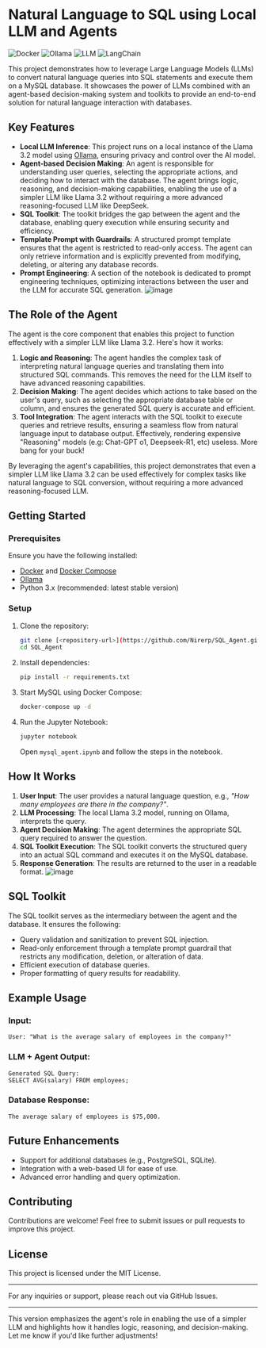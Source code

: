 # Natural Language to SQL using Local LLM and Agents

![Docker](https://img.shields.io/badge/Docker-2496ED?style=for-the-badge&logo=docker&logoColor=white) ![Ollama](https://img.shields.io/badge/Ollama-FF6F00?style=for-the-badge&logoColor=white) ![LLM](https://img.shields.io/badge/LLM-Powered-blue?style=for-the-badge) ![LangChain](https://img.shields.io/badge/LangChain-Agent-green?style=for-the-badge)

This project demonstrates how to leverage Large Language Models (LLMs) to convert natural language queries into SQL statements and execute them on a MySQL database. It showcases the power of LLMs combined with an agent-based decision-making system and toolkits to provide an end-to-end solution for natural language interaction with databases.

## Key Features

- **Local LLM Inference**: This project runs on a local instance of the Llama 3.2 model using [Ollama](https://ollama.ai/), ensuring privacy and control over the AI model.
- **Agent-based Decision Making**: An agent is responsible for understanding user queries, selecting the appropriate actions, and deciding how to interact with the database. The agent brings logic, reasoning, and decision-making capabilities, enabling the use of a simpler LLM like Llama 3.2 without requiring a more advanced reasoning-focused LLM like DeepSeek.
- **SQL Toolkit**: The toolkit bridges the gap between the agent and the database, enabling query execution while ensuring security and efficiency.
- **Template Prompt with Guardrails**: A structured prompt template ensures that the agent is restricted to read-only access. The agent can only retrieve information and is explicitly prevented from modifying, deleting, or altering any database records.
- **Prompt Engineering**: A section of the notebook is dedicated to prompt engineering techniques, optimizing interactions between the user and the LLM for accurate SQL generation.
![image](https://github.com/user-attachments/assets/5f9b5cf9-3c67-4ed6-a9f5-bcb1477d0cdd)

## The Role of the Agent

The agent is the core component that enables this project to function effectively with a simpler LLM like Llama 3.2. Here's how it works:

1. **Logic and Reasoning**: The agent handles the complex task of interpreting natural language queries and translating them into structured SQL commands. This removes the need for the LLM itself to have advanced reasoning capabilities.
2. **Decision Making**: The agent decides which actions to take based on the user's query, such as selecting the appropriate database table or column, and ensures the generated SQL query is accurate and efficient.
3. **Tool Integration**: The agent interacts with the SQL toolkit to execute queries and retrieve results, ensuring a seamless flow from natural language input to database output. Effectively, rendering expensive "Reasoning" models (e.g: Chat-GPT o1, Deepseek-R1, etc) useless. More bang for your buck!

By leveraging the agent's capabilities, this project demonstrates that even a simpler LLM like Llama 3.2 can be used effectively for complex tasks like natural language to SQL conversion, without requiring a more advanced reasoning-focused LLM.

## Getting Started

### Prerequisites
Ensure you have the following installed:
- [Docker](https://www.docker.com/) and [Docker Compose](https://docs.docker.com/compose/)
- [Ollama](https://ollama.ai/)
- Python 3.x (recommended: latest stable version)

### Setup

1. Clone the repository:
   ```bash
   git clone [<repository-url>](https://github.com/Nirerp/SQL_Agent.git)
   cd SQL_Agent
   ```

2. Install dependencies:
   ```bash
   pip install -r requirements.txt
   ```

3. Start MySQL using Docker Compose:
   ```bash
   docker-compose up -d
   ```

4. Run the Jupyter Notebook:
   ```bash
   jupyter notebook
   ```
   Open `mysql_agent.ipynb` and follow the steps in the notebook.

## How It Works

1. **User Input**: The user provides a natural language question, e.g., *"How many employees are there in the company?"*.
2. **LLM Processing**: The local Llama 3.2 model, running on Ollama, interprets the query.
3. **Agent Decision Making**: The agent determines the appropriate SQL query required to answer the question.
4. **SQL Toolkit Execution**: The SQL toolkit converts the structured query into an actual SQL command and executes it on the MySQL database.
5. **Response Generation**: The results are returned to the user in a readable format.
   ![image](https://github.com/user-attachments/assets/3e0e6086-d7bc-47ea-b2f4-55604c1810bf)


## SQL Toolkit

The SQL toolkit serves as the intermediary between the agent and the database. It ensures the following:
- Query validation and sanitization to prevent SQL injection.
- Read-only enforcement through a template prompt guardrail that restricts any modification, deletion, or alteration of data.
- Efficient execution of database queries.
- Proper formatting of query results for readability.

## Example Usage

### Input:
```
User: "What is the average salary of employees in the company?"
```

### LLM + Agent Output:
```
Generated SQL Query:
SELECT AVG(salary) FROM employees;
```

### Database Response:
```
The average salary of employees is $75,000.
```

## Future Enhancements
- Support for additional databases (e.g., PostgreSQL, SQLite).
- Integration with a web-based UI for ease of use.
- Advanced error handling and query optimization.

## Contributing
Contributions are welcome! Feel free to submit issues or pull requests to improve this project.

## License
This project is licensed under the MIT License.

---

For any inquiries or support, please reach out via GitHub Issues.

---

This version emphasizes the agent's role in enabling the use of a simpler LLM and highlights how it handles logic, reasoning, and decision-making. Let me know if you'd like further adjustments!
